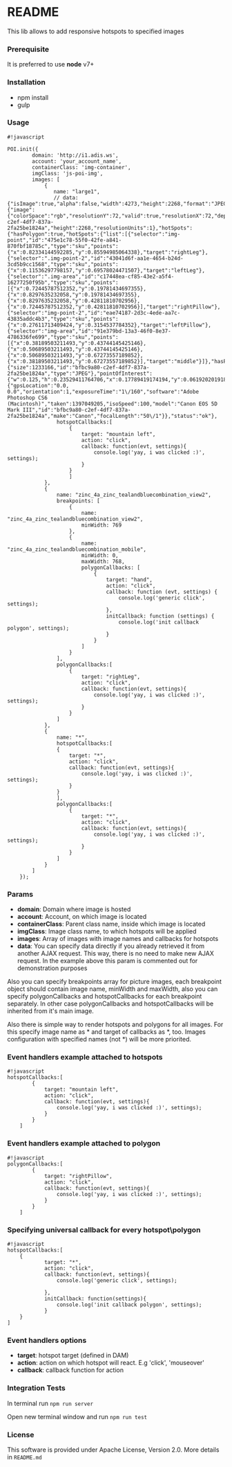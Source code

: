 # README #

This lib allows to add responsive hotspots to specified images

### Prerequisite ###
It is preferred to use **node** v7+

### Installation ###

* npm install
* gulp


### Usage ###


```
#!javascript

POI.init({
        domain: 'http://i1.adis.ws',
        account: 'your_account_name',
        containerClass: 'img-container',
        imgClass: 'js-poi-img',
        images: [
            {
               name: "large1",
               // data: {"isImage":true,"alpha":false,"width":4273,"height":2268,"format":"JPEG","metadata":{"image":{"colorSpace":"rgb","resolutionY":72,"valid":true,"resolutionX":72,"depth":8,"alpha":false,"format":"JPEG","width":4273,"id":"bfbc9a80-c2ef-4df7-837a-2fa25be1824a","height":2268,"resolutionUnits":1},"hotSpots":{"hasPolygon":true,"hotSpots":{"list":[{"selector":"img-point","id":"475e1c78-55f0-42fe-a841-870fbf18785c","type":"sku","points":{"x":0.82334144592285,"y":0.85594985064338},"target":"rightLeg"},{"selector":".img-point-2","id":"43041d6f-aa1e-4654-b24d-3cd5b9cc1568","type":"sku","points":{"x":0.11536297798157,"y":0.69578024471507},"target":"leftLeg"},{"selector":".img-area","id":"c17448ea-cf85-43e2-a5f4-16277250f95b","type":"sku","points":[{"x":0.72445787512352,"y":0.19781434697355},{"x":0.8297635232058,"y":0.19781434697355},{"x":0.8297635232058,"y":0.42811810702956},{"x":0.72445787512352,"y":0.42811810702956}],"target":"rightPillow"},{"selector":"img-point-2","id":"eae74187-2d3c-4ede-aa7c-43835addc4b3","type":"sku","points":{"x":0.27611713409424,"y":0.3154537784352},"target":"leftPillow"},{"selector":"img-area","id":"91e379bd-13a3-46f0-8e37-4786336fe699","type":"sku","points":[{"x":0.38189503211493,"y":0.43744145425146},{"x":0.50689503211493,"y":0.43744145425146},{"x":0.50689503211493,"y":0.67273557189852},{"x":0.38189503211493,"y":0.67273557189852}],"target":"middle"}]},"hasPoint":true},"file":{"size":1233166,"id":"bfbc9a80-c2ef-4df7-837a-2fa25be1824a","type":"JPEG"},"pointOfInterest":{"w":0.125,"h":0.23529411764706,"x":0.17789419174194,"y":0.061920201918658},"exif":{"gpsLocation":"0.0, 0.0","orientation":1,"exposureTime":"1\/160","software":"Adobe Photoshop CS6 (Macintosh)","taken":1397049205,"isoSpeed":100,"model":"Canon EOS 5D Mark III","id":"bfbc9a80-c2ef-4df7-837a-2fa25be1824a","make":"Canon","focalLength":"50\/1"}},"status":"ok"},
                hotspotCallbacks:[
                    {
                        target: "mountain left",
                        action: "click",
                        callback: function(evt, settings){
                            console.log('yay, i was clicked :)', settings);
                        }
                    }
                    ]
            },
            {
                name: "zinc_4a_zinc_tealandbluecombination_view2",
                breakpoints: [
                    {
                        name: "zinc_4a_zinc_tealandbluecombination_view2",
                        minWidth: 769
                    },
                    {
                        name: "zinc_4a_zinc_tealandbluecombination_mobile",
                        minWidth: 0,
                        maxWidth: 768,
                        polygonCallbacks: [
                            {
                                target: "hand",
                                action: "click",
                                callback: function (evt, settings) {
                                    console.log('generic click', settings);
                                },
                                initCallback: function (settings) {
                                    console.log('init callback polygon', settings);
                                }
                            }
                        ]
                    }
                ],
                polygonCallbacks:[
                    {
                        target: "rightLeg",
                        action: "click",
                        callback: function(evt, settings){
                            console.log('yay, i was clicked :)', settings);
                        }
                    }
                ]
            },
            {
                name: "*",
                hotspotCallbacks:[
                {
                    target: "*",
                    action: "click",
                    callback: function(evt, settings){
                        console.log('yay, i was clicked :)', settings);
                    }
                }
                ],
                polygonCallbacks:[
                    {
                        target: "*",
                        action: "click",
                        callback: function(evt, settings){
                            console.log('yay, i was clicked :)', settings);
                        }
                    }
                ]
            }
        ]
    });
```


### Params ###

* **domain**: Domain where image is hosted
* **account**: Account, on which image is located
* **containerClass**: Parent class name, inside which image is located
* **imgClass**: Image class name, to which hotspots will be applied
* **images**: Array of images with image names and callbacks for hotspots
* **data**: You can specify data directly if you already retrieved it from another AJAX request.
This way, there is no need to make new AJAX request. 
In the example above this param is commented out for demonstration purposes

Also you can specify breakpoints array for picture images, each breakpoint object should contain image name, minWidth and maxWidth, also you can specify polygonCallbacks and hotspotCallbacks for each breakpoint separately.
In other case polygonCallbacks and hotspotCallbacks will be inherited from it's main image.

Also there is simple way to render hotspots and polygons for all images. For this specify image name as * and target of callbacks as *, too.
Images configuration with specified names (not *) will be more priorited.


### Event handlers example attached to hotspots ###



```
#!javascript
hotspotCallbacks:[
        {
            target: "mountain left",
            action: "click",
            callback: function(evt, settings){
                console.log('yay, i was clicked :)', settings);
            }
        }
    ]

```

### Event handlers example attached to polygon ###



```
#!javascript
polygonCallbacks:[
        {
            target: "rightPillow",
            action: "click",
            callback: function(evt, settings){
                console.log('yay, i was clicked :)', settings);
            }
        }
    ]

```

### Specifying universal callback for every hotspot\polygon



```
#!javascript
hotspotCallbacks:[
    {
            target: "*",
            action: "click",
            callback: function(evt, settings){
                console.log('generic click', settings);
    
            },
            initCallback: function(settings){
                console.log('init callback polygon', settings);
            }
    }
]
```

### Event handlers options ###


* **target**: hotspot target (defined in DAM)
* **action**: action on which hotspot will react. E.g 'click', 'mouseover'
* **callback**: callback function for action


### Integration Tests ###

In terminal run ```npm run server```

Open new terminal window and run ```npm run test```

### License ###
This software is provided under Apache License, Version 2.0. More details in ```README.md```